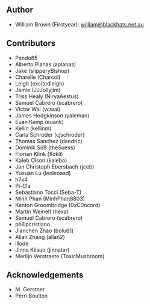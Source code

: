 ## Author

- William Brown (Firstyear): william@blackhats.net.au

## Contributors

- Pando85
- Alberto Planas (aplanas)
- Jake (slipperyBishop)
- Charelle (Charcol)
- Leigh (excitedleigh)
- Jamie (JJJollyjim)
- Triss Healy (NiryaAestus)
- Samuel Cabrero (scabrero)
- Victor Wai (vcwai)
- James Hodgkinson (yaleman)
- Euan Kemp (euank)
- Kellin (kellinm)
- Carla Schroder (cjschroder)
- Thomas Sanchez (daedric)
- Dominik Süß (theSuess)
- Florian Klink (flokli)
- Kaleb Olson (kalebo)
- Jan Christoph Ebersbach (jceb)
- Yuxuan Lu (leoleoasd)
- h7x4
- Pi-Cla
- Sebastiano Tocci (Seba-T)
- Minh Phan (MinhPhan8803)
- Kenton Groombridge (0xC0ncord)
- Martin Weinelt (hexa)
- Samuel Cabrero (scabrero)
- philipcristiano
- Jianchen Zhao (bolu61)
- Allan Zhang (allan2)
- illode
- Jinna Kiisuo (jinnatar)
- Merlijn Verstraete (ToxicMushroom)

## Acknowledgements

- M. Gerstner
- Perri Boulton
